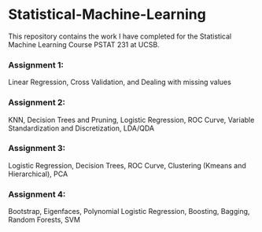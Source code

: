 # Statistical-Machine-Learning

This repository contains the work I have completed for the Statistical Machine Learning Course PSTAT 231 at UCSB.

### Assignment 1: 
Linear Regression, Cross Validation, and Dealing with missing values
### Assignment 2: 
KNN, Decision Trees and Pruning, Logistic Regression, ROC Curve, Variable Standardization and Discretization, LDA/QDA
### Assignment 3: 
Logistic Regression, Decision Trees, ROC Curve, Clustering (Kmeans and Hierarchical), PCA
### Assignment 4: 
Bootstrap, Eigenfaces, Polynomial Logistic Regression, Boosting, Bagging, Random Forests, SVM
